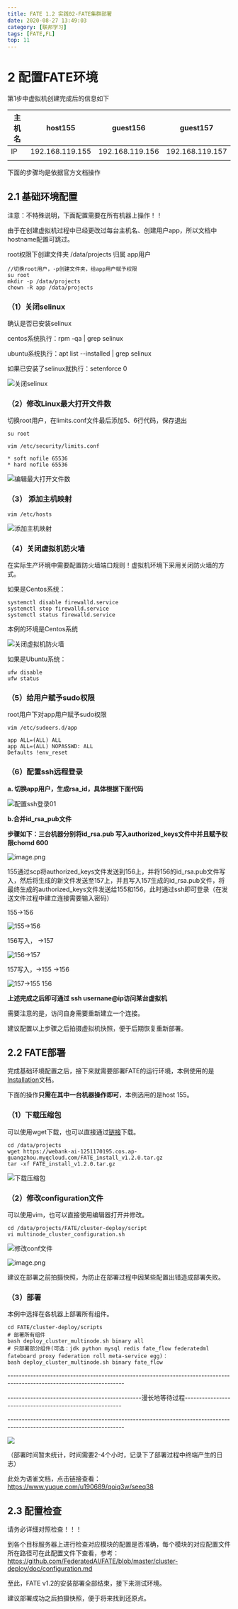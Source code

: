```yaml
---
title: FATE 1.2 实践02-FATE集群部署
date: 2020-08-27 13:49:03
category: [联邦学习]
tags: [FATE,FL]
top: 11
---
```


# 2 配置FATE环境

第1步中虚拟机创建完成后的信息如下



| 主机名 | host155         | guest156        | guest157        |
| ------ | --------------- | --------------- | --------------- |
| IP     | 192.168.119.155 | 192.168.119.156 | 192.168.119.157 |
|        |                 |                 |                 |



下面的步骤均是依据官方文档操作 



## 2.1 基础环境配置

注意：不特殊说明，下面配置需要在所有机器上操作！！



由于在创建虚拟机过程中已经更改过每台主机名、创建用户app，所以文档中hostname配置可跳过。

root权限下创建文件夹  /data/projects 归属 app用户



```
//切换root用户，-p创建文件夹，给app用户赋予权限
su root
mkdir -p /data/projects
chown -R app /data/projects
```



### （1）关闭selinux

确认是否已安装selinux

centos系统执行：rpm -qa | grep selinux

ubuntu系统执行：apt list --installed | grep selinux

如果已安装了selinux就执行：setenforce 0



![关闭selinux](/FATE-1-2-实践02：FATE集群部署.assets/关闭selinux.png)



### （2）修改Linux最大打开文件数

切换root用户，在limits.conf文件最后添加5、6行代码，保存退出



```
su root

vim /etc/security/limits.conf

* soft nofile 65536
* hard nofile 65536
```



![编辑最大打开文件数](https://cdn.nlark.com/yuque/0/2020/png/343708/1578365728781-dc1352aa-9d0c-4400-81a4-1e28ecca6bcd.png)





### （3） 添加主机映射



```
vim /etc/hosts
```



![添加主机映射](https://cdn.nlark.com/yuque/0/2020/png/343708/1578485849702-675aea11-871a-4201-8868-bc0a2653849d.png)



### （4）关闭虚拟机防火墙

在实际生产环境中需要配置防火墙端口规则！虚拟机环境下采用关闭防火墙的方式。

如果是Centos系统：



```
systemctl disable firewalld.service
systemctl stop firewalld.service
systemctl status firewalld.service
```

本例的环境是Centos系统

![关闭虚拟机防火墙](D:\workplace\GitSpace\Blogs\source\_posts\FATE-1-2-实践02：FATE集群部署.assets\1578380317690-ecb24d9b-0cf9-47df-b92e-03330fbd8e92.png)



如果是Ubuntu系统：



```
ufw disable
ufw status
```

### （5）给用户赋予sudo权限

root用户下对app用户赋予sudo权限



```
vim /etc/sudoers.d/app

app ALL=(ALL) ALL
app ALL=(ALL) NOPASSWD: ALL
Defaults !env_reset
```



### （6）配置ssh远程登录

**a. 切换app用户，生成rsa_id，具体根据下面代码**



![配置ssh登录01](D:\workplace\GitSpace\Blogs\source\_posts\FATE-1-2-实践02：FATE集群部署.assets\1578380760894-2368928b-1570-451c-aac0-649a1afbcacd.png)



**b.合并id_rsa_pub文件**



**步骤如下：三台机器分别将id_rsa.pub 写入authorized_keys文件中并且赋予权限chomd 600**

![image.png](D:\workplace\GitSpace\Blogs\source\_posts\FATE-1-2-实践02：FATE集群部署.assets\1578381412726-a1b69944-771d-4101-84ab-1f984304c52a-1598507951854.png)



155通过scp将authorized_keys文件发送到156上，并将156的id_rsa.pub文件写入，然后将生成的新文件发送至157上，并且写入157生成的id_rsa.pub文件，将最终生成的authorized_keys文件发送给155和156，此时通过ssh即可登录（在发送文件过程中建立连接需要输入密码）



155->156

![155->156](D:\workplace\GitSpace\Blogs\source\_posts\FATE-1-2-实践02：FATE集群部署.assets\1578381586236-3903e88e-0851-43ea-9d00-aeff64e00d90.png)



156写入， ->157



![156->157](D:\workplace\GitSpace\Blogs\source\_posts\FATE-1-2-实践02：FATE集群部署.assets\1578381654023-9f91941b-d097-4fee-abef-b1c2e5dae98d.png)



157写入，->155  ->156



![157->155 156](D:\workplace\GitSpace\Blogs\source\_posts\FATE-1-2-实践02：FATE集群部署.assets\1578381710128-b920208b-7d45-48a8-887f-c2dbdab925e6.png)



**上述完成之后即可通过  ssh usernane@ip访问某台虚拟机**

需要注意的是，访问自身需要重新建立一个连接。



建议配置以上步骤之后拍摄虚拟机快照，便于后期恢复重新部署。



## 2.2 FATE部署

完成基础环境配置之后，接下来就需要部署FATE的运行环境，本例使用的是[Installation](https://github.com/FederatedAI/FATE/blob/master/cluster-deploy/doc/Fate-cluster_deployment_guide_install_zh.md)文档。

下面的操作**只需在其中一台机器操作即可**，本例选用的是host 155。

### （1）下载压缩包

可以使用wget下载，也可以直接通过[链接](https://webank-ai-1251170195.cos.ap-guangzhou.myqcloud.com/FATE_install_v1.2.0.tar.gz)下载。

```
cd /data/projects
wget https://webank-ai-1251170195.cos.ap-guangzhou.myqcloud.com/FATE_install_v1.2.0.tar.gz
tar -xf FATE_install_v1.2.0.tar.gz
```



![下载压缩包](D:\workplace\GitSpace\Blogs\source\_posts\FATE-1-2-实践02：FATE集群部署.assets\1578399494803-2fb7d502-0815-4840-82f0-a68e4e8110dc.png)

### （2）修改configuration文件

可以使用vim，也可以直接使用编辑器打开并修改。

```
cd /data/projects/FATE/cluster-deploy/script
vi multinode_cluster_configuration.sh
```



![修改conf文件](D:\workplace\GitSpace\Blogs\source\_posts\FATE-1-2-实践02：FATE集群部署.assets\1578399969465-c030b14f-baac-4dc3-ba3b-96fdbb9150ba.png)

![image.png](https://cdn.nlark.com/yuque/0/2020/png/343708/1578399984843-bece1ed0-8147-4754-9ba9-14014be1d75b.png)



建议在部署之前拍摄快照，为防止在部署过程中因某些配置出错造成部署失败。

### （3）部署

本例中选择在各机器上部署所有组件。

```
cd FATE/cluster-deploy/scripts
# 部署所有组件
bash deploy_cluster_multinode.sh binary all 
# 只部署部分组件(可选：jdk python mysql redis fate_flow federatedml fateboard proxy federation roll meta-service egg)：
bash deploy_cluster_multinode.sh binary fate_flow
```



\-----------------------------------------------------------------------------------------------------------------------

-----------------------------------------------漫长地等待过程--------------------------------------------------------

\-----------------------------------------------------------------------------------------------------------------------



![](D:\workplace\GitSpace\Blogs\source\_posts\assets\1578399933245-b4e7ac81-a4a0-4520-accd-d8b6d3a7af41.png)



（部署时间暂未统计，时间需要2-4个小时，记录下了部署过程中终端产生的日志）



此处为语雀文档，点击链接查看：<https://www.yuque.com/u190689/qoiq3w/seeq38>



## 2.3 配置检查

请务必详细对照检查！！！

到各个目标服务器上进行检查对应模块的配置是否准确，每个模块的对应配置文件所在路径可在此配置文件下查看，参考：<https://github.com/FederatedAI/FATE/blob/master/cluster-deploy/doc/configuration.md>





至此，FATE v1.2的安装部署全部结束，接下来测试环境。

建议部署成功之后拍摄快照，便于将来找到还原点。